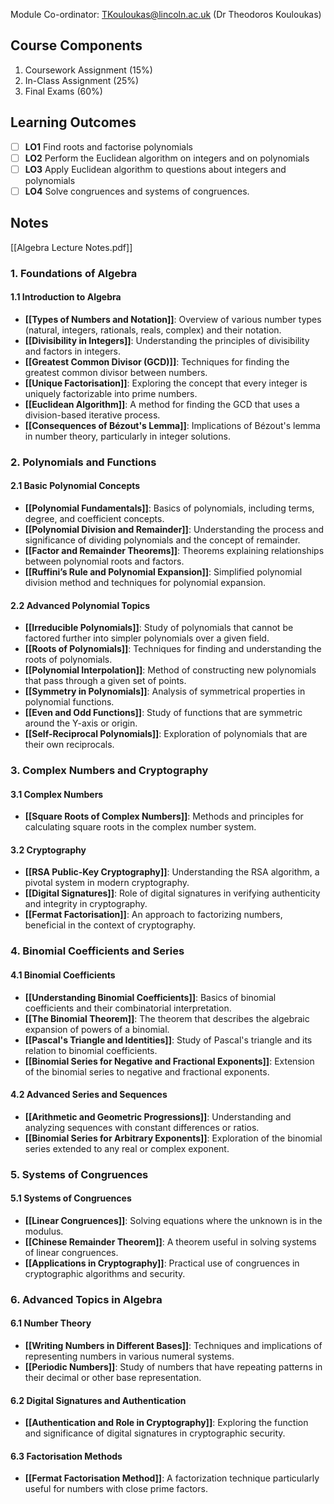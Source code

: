 Module Co-ordinator: TKouloukas@lincoln.ac.uk (Dr Theodoros Kouloukas)
## Course Components
1. Coursework Assignment (15%)
2. In-Class Assignment (25%)
3. Final Exams (60%)
## Learning Outcomes
- [ ] **LO1** Find roots and factorise polynomials
- [ ] **LO2** Perform the Euclidean algorithm on integers and on polynomials
- [ ] **LO3** Apply Euclidean algorithm to questions about integers and polynomials
- [ ] **LO4** Solve congruences and systems of congruences.
## Notes
[[Algebra Lecture Notes.pdf]]

### 1. Foundations of Algebra
#### 1.1 Introduction to Algebra
- **[[Types of Numbers and Notation]]**: Overview of various number types (natural, integers, rationals, reals, complex) and their notation.
- **[[Divisibility in Integers]]**: Understanding the principles of divisibility and factors in integers.
- **[[Greatest Common Divisor (GCD)]]**: Techniques for finding the greatest common divisor between numbers.
- **[[Unique Factorisation]]**: Exploring the concept that every integer is uniquely factorizable into prime numbers.
- **[[Euclidean Algorithm]]**: A method for finding the GCD that uses a division-based iterative process.
- **[[Consequences of Bézout's Lemma]]**: Implications of Bézout's lemma in number theory, particularly in integer solutions.

### 2. Polynomials and Functions
#### 2.1 Basic Polynomial Concepts
- **[[Polynomial Fundamentals]]**: Basics of polynomials, including terms, degree, and coefficient concepts.
- **[[Polynomial Division and Remainder]]**: Understanding the process and significance of dividing polynomials and the concept of remainder.
- **[[Factor and Remainder Theorems]]**: Theorems explaining relationships between polynomial roots and factors.
- **[[Ruffini’s Rule and Polynomial Expansion]]**: Simplified polynomial division method and techniques for polynomial expansion.

#### 2.2 Advanced Polynomial Topics
- **[[Irreducible Polynomials]]**: Study of polynomials that cannot be factored further into simpler polynomials over a given field.
- **[[Roots of Polynomials]]**: Techniques for finding and understanding the roots of polynomials.
- **[[Polynomial Interpolation]]**: Method of constructing new polynomials that pass through a given set of points.
- **[[Symmetry in Polynomials]]**: Analysis of symmetrical properties in polynomial functions.
- **[[Even and Odd Functions]]**: Study of functions that are symmetric around the Y-axis or origin.
- **[[Self-Reciprocal Polynomials]]**: Exploration of polynomials that are their own reciprocals.

### 3. Complex Numbers and Cryptography
#### 3.1 Complex Numbers
- **[[Square Roots of Complex Numbers]]**: Methods and principles for calculating square roots in the complex number system.

#### 3.2 Cryptography
- **[[RSA Public-Key Cryptography]]**: Understanding the RSA algorithm, a pivotal system in modern cryptography.
- **[[Digital Signatures]]**: Role of digital signatures in verifying authenticity and integrity in cryptography.
- **[[Fermat Factorisation]]**: An approach to factorizing numbers, beneficial in the context of cryptography.

### 4. Binomial Coefficients and Series
#### 4.1 Binomial Coefficients
- **[[Understanding Binomial Coefficients]]**: Basics of binomial coefficients and their combinatorial interpretation.
- **[[The Binomial Theorem]]**: The theorem that describes the algebraic expansion of powers of a binomial.
- **[[Pascal's Triangle and Identities]]**: Study of Pascal's triangle and its relation to binomial coefficients.
- **[[Binomial Series for Negative and Fractional Exponents]]**: Extension of the binomial series to negative and fractional exponents.

#### 4.2 Advanced Series and Sequences
- **[[Arithmetic and Geometric Progressions]]**: Understanding and analyzing sequences with constant differences or ratios.
- **[[Binomial Series for Arbitrary Exponents]]**: Exploration of the binomial series extended to any real or complex exponent.

### 5. Systems of Congruences
#### 5.1 Systems of Congruences
- **[[Linear Congruences]]**: Solving equations where the unknown is in the modulus.
- **[[Chinese Remainder Theorem]]**: A theorem useful in solving systems of linear congruences.
- **[[Applications in Cryptography]]**: Practical use of congruences in cryptographic algorithms and security.

### 6. Advanced Topics in Algebra
#### 6.1 Number Theory
- **[[Writing Numbers in Different Bases]]**: Techniques and implications of representing numbers in various numeral systems.
- **[[Periodic Numbers]]**: Study of numbers that have repeating patterns in their decimal or other base representation.

#### 6.2 Digital Signatures and Authentication
- **[[Authentication and Role in Cryptography]]**: Exploring the function and significance of digital signatures in cryptographic security.

#### 6.3 Factorisation Methods
- **[[Fermat Factorisation Method]]**: A factorization technique particularly useful for numbers with close prime factors.